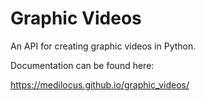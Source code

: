 # Graphic Videos

An API for creating graphic videos in Python.

Documentation can be found here:

https://medilocus.github.io/graphic_videos/
